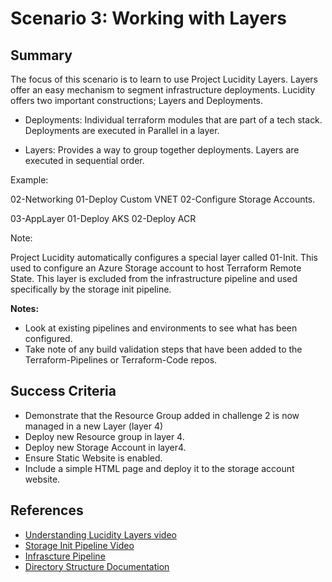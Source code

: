 # Scenario 3: Working with Layers

## Summary

The focus of this scenario is to learn to use Project Lucidity Layers. Layers offer an easy mechanism to segment infrastructure deployments. Lucidity offers two important constructions; Layers and Deployments.

* Deployments: Individual terraform modules that are part of a tech stack. Deployments are executed in Parallel in a layer.

* Layers: Provides a way to group together deployments. Layers are executed in sequential order.

Example:

02-Networking
  01-Deploy Custom VNET
  02-Configure Storage Accounts.
  
03-AppLayer
  01-Deploy AKS
  02-Deploy ACR

Note:

Project Lucidity automatically configures a special layer called 01-Init. This used to configure an Azure Storage account to host Terraform Remote State. This layer is excluded from the infrastructure pipeline and used specifically by the storage init pipeline.

**Notes:**

* Look at existing pipelines and environments to see what has been configured.  
* Take note of any build validation steps that have been added to the Terraform-Pipelines or Terraform-Code repos.

## Success Criteria

* Demonstrate that the Resource Group added in challenge 2 is now managed in a new Layer (layer 4)
* Deploy new Resource group in layer 4.
* Deploy new Storage Account in layer4.
* Ensure Static Website is enabled.
* Include a simple HTML page and deploy it to the storage account website.

## References

* [Understanding Lucidity Layers video](https://msit.microsoftstream.com/video/c632a4ff-0400-b9eb-0154-f1eb39bceb8a?channelId=8855a1ff-0400-b9ec-aeb5-f1eb39bb3013)
* [Storage Init Pipeline Video](https://msit.microsoftstream.com/video/c632a4ff-0400-b9eb-0848-f1eb39bd1f3c?channelId=8855a1ff-0400-b9ec-aeb5-f1eb39bb3013)
* [Infrascture Pipeline](https://msit.microsoftstream.com/video/5d5ba1ff-0400-b9eb-40b9-f1eb39eee392?channelId=8855a1ff-0400-b9ec-aeb5-f1eb39bb3013)
* [Directory Structure Documentation](https://dev.azure.com/csedevops/terraform-template-public/_git/Terraform-Pipelines?path=%2Fdocs%2FDIRECTORY_STRUCTURE.md&_a=preview)